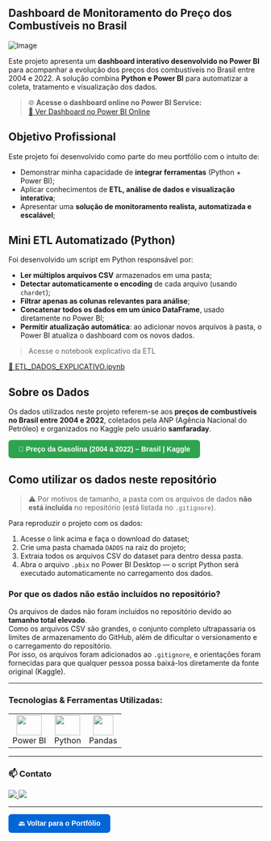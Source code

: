 ## Dashboard de Monitoramento do Preço dos Combustíveis no Brasil

![Image](https://github.com/user-attachments/assets/7ec7c076-8e51-4721-b1db-bc0ab276d5e8)

Este projeto apresenta um **dashboard interativo desenvolvido no Power BI** para acompanhar a evolução dos preços dos combustíveis no Brasil entre 2004 e 2022. A solução combina **Python e Power BI** para automatizar a coleta, tratamento e visualização dos dados.
> 🌐 **Acesse o dashboard online no Power BI Service:**  
[🔗 Ver Dashboard no Power BI Online](https://app.powerbi.com/view?r=eyJrIjoiYmFhNjQ0OTItMjdlYi00ODcyLTllMjQtMjFlNjdhODMxZDI1IiwidCI6IjRjYWNmYzIzLTM0MjItNGY0MC1iMjk0LWEyOGIzNGFkMzI0ZSJ9)

## Objetivo Profissional
Este projeto foi desenvolvido como parte do meu portfólio com o intuito de:
- Demonstrar minha capacidade de **integrar ferramentas** (Python + Power BI);
- Aplicar conhecimentos de **ETL, análise de dados e visualização interativa**;
- Apresentar uma **solução de monitoramento realista, automatizada e escalável**;

## Mini ETL Automatizado (Python)
Foi desenvolvido um script em Python responsável por:
- **Ler múltiplos arquivos CSV** armazenados em uma pasta;
- **Detectar automaticamente o encoding** de cada arquivo (usando `chardet`);
- **Filtrar apenas as colunas relevantes para análise**;
- **Concatenar todos os dados em um único DataFrame**, usado diretamente no Power BI;
- **Permitir atualização automática**: ao adicionar novos arquivos à pasta, o Power BI atualiza o dashboard com os novos dados.

> Acesse o notebook explicativo da ETL

[📓 ETL_DADOS_EXPLICATIVO.ipynb](https://github.com/Hiagofb/DASHBOARD_COMBUSTIVEL/blob/master/ETL_DADOS_EXPLICANDO.ipynb)

## Sobre os Dados
Os dados utilizados neste projeto referem-se aos **preços de combustíveis no Brasil entre 2004 e 2022**, coletados pela ANP (Agência Nacional do Petróleo) e organizados no Kaggle pelo usuário **samfaraday**.

<a href="https://www.kaggle.com/datasets/samfaraday/preco-gasolina-2004-a-2022-brasil" target="_blank" style="
  display: inline-block;
  padding: 10px 20px;
  background-color: #2ea44f;
  color: white;
  text-decoration: none;
  border-radius: 6px;
  font-weight: bold;
  font-family: sans-serif;
">
🔗 Preço da Gasolina (2004 a 2022) – Brasil | Kaggle
</a>

## Como utilizar os dados neste repositório
> ⚠️ Por motivos de tamanho, a pasta com os arquivos de dados **não está incluída** no repositório (está listada no `.gitignore`).

Para reproduzir o projeto com os dados:
1. Acesse o link acima e faça o download do dataset;
2. Crie uma pasta chamada `DADOS` na raiz do projeto;
3. Extraia todos os arquivos CSV do dataset para dentro dessa pasta.
4. Abra o arquivo `.pbix` no Power BI Desktop — o script Python será executado automaticamente no carregamento dos dados.

### Por que os dados não estão incluídos no repositório?

Os arquivos de dados não foram incluídos no repositório devido ao **tamanho total elevado**.  
Como os arquivos CSV são grandes, o conjunto completo ultrapassaria os limites de armazenamento do GitHub, além de dificultar o versionamento e o carregamento do repositório.  
Por isso, os arquivos foram adicionados ao `.gitignore`, e orientações foram fornecidas para que qualquer pessoa possa baixá-los diretamente da fonte original (Kaggle).

---
### Tecnologias & Ferramentas Utilizadas:

<table>
  <tr>
    <td align="center"><img src="https://upload.wikimedia.org/wikipedia/commons/thumb/c/cf/New_Power_BI_Logo.svg/2048px-New_Power_BI_Logo.svg.png" width="50" height="40"/><br>Power BI</td>
    <td align="center"><img src="https://cdn.jsdelivr.net/gh/devicons/devicon/icons/python/python-original.svg" width="50" height="40"/><br>Python</td>
    <td align="center"><img src="https://cdn.jsdelivr.net/gh/devicons/devicon/icons/pandas/pandas-original.svg" width="40" height="40"/><br>Pandas</td>
</table>

---

### 📫 Contato
<div style="display: inline-block"> 
  <a href="https://www.linkedin.com/in/hiago-fernandess/" target="_blank">
  <img src="https://img.shields.io/badge/-LinkedIn-%230077B5?style=for-the-badge&logo=linkedin&logoColor=white" target="_blank">
</a> 
  <a href="mailto:hiago_fernandes[at]ymail.com" target="_blank">
  <img src="https://img.shields.io/badge/YahooMail-%236200D8?style=for-the-badge&logo=yahoo&logoColor=white" target="_blank">
</a>
</div>

---

<a href="https://github.com/Hiagofb" target="_blank" style="
  display: inline-block;
  padding: 10px 20px;
  background-color: #0366d6;
  color: white;
  text-decoration: none;
  border-radius: 6px;
  font-weight: bold;
  font-family: sans-serif;
">
🔙 Voltar para o Portfólio
</a>
